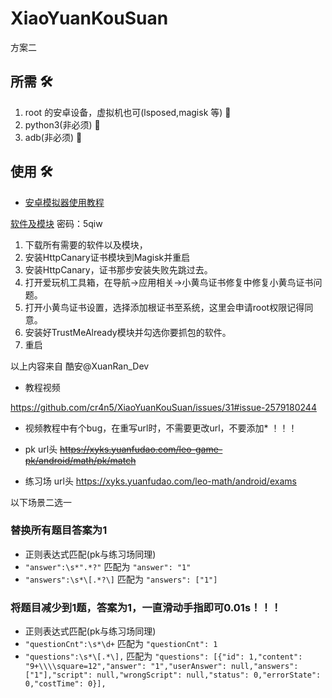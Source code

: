 # XiaoYuanKouSuan

方案二

## 所需 :hammer_and_wrench:

1. root 的安卓设备，虚拟机也可(lsposed,magisk 等) :iphone:
2. python3(非必须) :snake:
3. adb(非必须) :electric_plug:

## 使用 :hammer_and_wrench:

- [安卓模拟器使用教程](README_EMULATOR.md)

[软件及模块](https://xuanrandev.lanzouw.com/b00qc8yij) 密码：5qiw

1. 下载所有需要的软件以及模块，
2. 安装HttpCanary证书模块到Magisk并重启
3. 安装HttpCanary，证书那步安装失败先跳过去。
4. 打开爱玩机工具箱，在导航->应用相关->小黄鸟证书修复中修复小黄鸟证书问题。
5. 打开小黄鸟证书设置，选择添加根证书至系统，这里会申请root权限记得同意。
6. 安装好TrustMeAlready模块并勾选你要抓包的软件。
7. 重启

以上内容来自 酷安@XuanRan_Dev

- 教程视频

https://github.com/cr4n5/XiaoYuanKouSuan/issues/31#issue-2579180244

- 视频教程中有个bug，在重写url时，不需要更改url，不要添加*  ！！！

- pk url头
~~https://xyks.yuanfudao.com/leo-game-pk/android/math/pk/match~~

- 练习场 url头
https://xyks.yuanfudao.com/leo-math/android/exams

以下场景二选一

### 替换所有题目答案为1

- 正则表达式匹配(pk与练习场同理)
- `"answer":\s*".*?"` 匹配为 `"answer": "1"`
- `"answers":\s*\[.*?\]` 匹配为 `"answers": ["1"]`

### 将题目减少到1题，答案为1，一直滑动手指即可0.01s！！！

- 正则表达式匹配(pk与练习场同理)
- `"questionCnt":\s*\d+` 匹配为 `"questionCnt": 1`
- `"questions":\s*\[.*\],` 匹配为 `"questions": [{"id": 1,"content": "9+\\\\square=12","answer": "1","userAnswer": null,"answers": ["1"],"script": null,"wrongScript": null,"status": 0,"errorState": 0,"costTime": 0}],`
